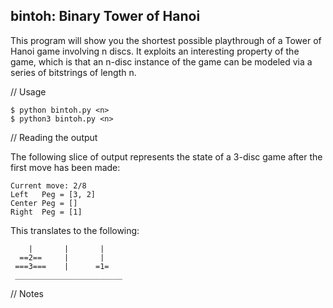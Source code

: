 ## bintoh: Binary Tower of Hanoi 

This program will show you the shortest possible playthrough of a Tower of Hanoi 
game involving n discs. It exploits an interesting property of the game, which is 
that an n-disc instance of the game can be modeled via a series of bitstrings of 
length n.  


// Usage 

```
$ python bintoh.py <n> 
$ python3 bintoh.py <n> 
```

// Reading the output

The following slice of output represents the state of a 3-disc game after the first 
move has been made:

```
Current move: 2/8
Left   Peg = [3, 2]
Center Peg = []
Right  Peg = [1]
```

This translates to the following: 

```
    |       |       |    
  ==2==     |       |
 ===3===    |      =1=   
 ________________________

```

// Notes